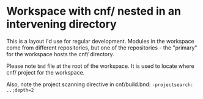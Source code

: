 # Workspace with cnf/ nested in an intervening directory

This is a layout I'd use for regular development. Modules in the workspace come from different repositories, but one of the repositories - the "primary" for the
workspace hosts the cnf/ directory.

Please note `bnd` file at the root of the workspace. It is used to locate where cnf/ project for the workspace. 

Also, note the project scanning directive in cnf/build.bnd: `-projectsearch: ..;depth=2`
